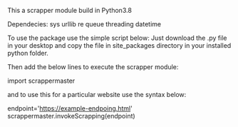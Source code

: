 This a scrapper module build in Python3.8

Dependecies:
sys
urllib
re
queue
threading
datetime

To use the package use the simple script below:
Just download the .py file in your desktop and copy the file in site_packages directory in your installed python folder.

Then add the below lines to execute the scrapper module:

import scrappermaster

and to use this for a particular website use the syntax below:

endpoint='https://example-endpoing.html'
scrappermaster.invokeScrapping(endpoint)
